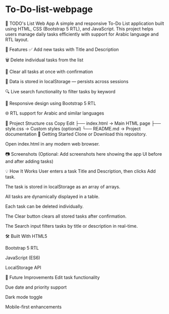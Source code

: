 # To-Do-list-webpage

📝 TODO's List Web App
A simple and responsive To-Do List application built using HTML, CSS (Bootstrap 5 RTL), and JavaScript. This project helps users manage daily tasks efficiently with support for Arabic language and RTL layout.

🔧 Features
✅ Add new tasks with Title and Description

🗑️ Delete individual tasks from the list

🧹 Clear all tasks at once with confirmation

💾 Data is stored in localStorage — persists across sessions

🔍 Live search functionality to filter tasks by keyword

📱 Responsive design using Bootstrap 5 RTL

🌐 RTL support for Arabic and similar languages

📁 Project Structure
css
Copy
Edit
├── index.html         → Main HTML page
├── style.css          → Custom styles (optional)
└── README.md          → Project documentation
🚀 Getting Started
Clone or Download this repository.

Open index.html in any modern web browser.

📷 Screenshots
(Optional: Add screenshots here showing the app UI before and after adding tasks)

💡 How It Works
User enters a task Title and Description, then clicks Add task.

The task is stored in localStorage as an array of arrays.

All tasks are dynamically displayed in a table.

Each task can be deleted individually.

The Clear button clears all stored tasks after confirmation.

The Search input filters tasks by title or description in real-time.

🛠️ Built With
HTML5

Bootstrap 5 RTL

JavaScript (ES6)

LocalStorage API

🧠 Future Improvements
Edit task functionality

Due date and priority support

Dark mode toggle

Mobile-first enhancements
